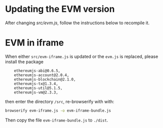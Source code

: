 # Updating the EVM version

After changing _src/evm.js_, follow the instructions below to recompile it.

# EVM in iframe

When either `src/evm-iframe.js` is updated or the `evm.js` is replaced, please install the package
```
    ethereumjs-abi@0.6.5,
    ethereumjs-account@2.0.4,
    ethereumjs-blockchain@2.1.0,
    ethereumjs-tx@1.3.4,
    ethereumjs-util@5.1.5,
    ethereumjs-vm@2.3.3,
```
then enter the directory `/src`, re-browserify with with:  
```sh
browserify evm-iframe.js -o evm-iframe-bundle.js
```

Then copy the file `evm-iframe-bundle.js`  to `./dist`.

